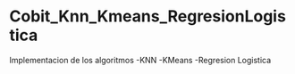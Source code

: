 # Cobit_Knn_Kmeans_RegresionLogistica
Implementacion de los algoritmos  -KNN  -KMeans -Regresion Logistica
